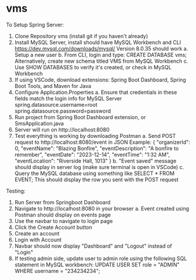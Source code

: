 # vms

To Setup Spring Server:

1. Clone Repository vms (install git if you haven't already)
2. Install MySQL Server, install should have MySQL Workbench and CLI
    https://dev.mysql.com/downloads/mysql/
    Version 8.0.35 should work
    a. Setup a new user
    b. From CLI, login and type: CREATE DATABASE vms;
        Alternatively, create new schema titled VMS from MySQL Workbench
    c. Use SHOW DATABASES to verify it's created, or check in MySQL Workbench
3. If using VSCode, download extensions: 
    Spring Boot Dashboard, Spring Boot Tools, and Maven for Java
4. Configure Application.Properties
    a. Ensure that credentials in these fields match the login info for MySQL Server
        spring.datasource.username=root
        spring.datasource.password=password
5. Run project from Spring Boot Dashboard extension, or SmsApplication.java
6. Server will run on http://localhost:8080
7. Test everything is working by downloading Postman
    a. Send POST request to http://localhost:8080/event in JSON
        Example:
        {
            "organizerId": 0,
            "eventName": "Blazing Bonfire",
            "eventDescription": "A bonfire to remember",
            "eventDate": "2023-12-14",
            "eventTime": "1:32 AM",
            "eventLocation": "Riverside Hall, 1013"
        }
    b. "Event saved" message should display in server log (make sure terminal is open in VSCode)
    c. Query the MySQL database using something like SELECT * FROM EVENT;
        This should display the row you sent with the POST request

Testing:

1. Run Server from Springboot Dashboard
2. Navigate to http://localhost:8080 in your browser
    a. Event created using Postman should display on events page
3. Use the navbar to navigate to login page
4. Click the Create Account button
5. Create an account 
6. Login with Account
7. Navbar should now display "Dashboard" and "Logout" instead of "Login"
8. If testing admin side, update user to admin role using the following SQL statement in MySQL workbench:
    UPDATE USER
    SET role = "ADMIN"
    WHERE username = "234234234";



